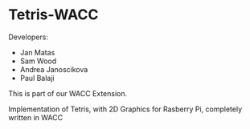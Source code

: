 # Tetris-WACC
Developers:
* Jan Matas
* Sam Wood
* Andrea Janoscikova
* Paul Balaji

This is part of our WACC Extension.

Implementation of Tetris, with 2D Graphics for Rasberry Pi, completely written in WACC
